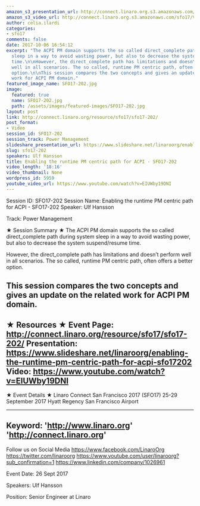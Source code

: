 ```yaml
---
amazon_s3_presentation_url: http://connect.linaro.org.s3.amazonaws.com/sfo17/Presentations/SFO17-202-%20Enable%20the%20runtime%20PM%20centric%20path%20for%20ACPI.pdf
amazon_s3_video_url: http://connect.linaro.org.s3.amazonaws.com/sfo17/Videos/SFO17-202%20Enabling%20the%20runtime%20PM%20centric%20path%20for%20ACPI.mp4
author: celia.ilardi
categories:
- sfo17
comments: false
date: 2017-10-06 16:54:12
excerpt: "The ACPI PM domain supports the so called direct_complete path during system
  sleep in a way to avoid wasting power, but also to decrease the system suspend/resume
  time.\n\nHowever, the direct_complete path has limitations and doesn\u2019t perform
  well in all scenarios. The so called, runtime PM centric path, often offers a better
  option.\n\nThis session compares the two concepts and gives an update on the related
  work for ACPI PM domain."
featured_image_name: SFO17-202.jpg
image:
  featured: true
  name: SFO17-202.jpg
  path: /assets/images/featured-images/SFO17-202.jpg
layout: post
link: http://connect.linaro.org/resource/sfo17/sfo17-202/
post_format:
- Video
session_id: SFO17-202
session_track: Power Management
slideshare_presentation_url: https://www.slideshare.net/linaroorg/enabling-the-runtime-pm-centric-path-for-acpi-sfo17202
slug: sfo17-202
speakers: Ulf Hansson
title: Enabling the runtime PM centric path for ACPI - SFO17-202
video_length: '18:16'
video_thumbnail: None
wordpress_id: 5959
youtube_video_url: https://www.youtube.com/watch?v=EIUWby19DNI
---
```


Session ID: SFO17-202
Session Name: Enabling the runtime PM centric path for ACPI - SFO17-202
Speaker: Ulf Hansson 

Track: Power Management


★ Session Summary ★
The ACPI PM domain supports the so called direct_complete path during system sleep in a way to avoid wasting power, but also to decrease the system suspend/resume time.

However, the direct_complete path has limitations and doesn’t perform well in all scenarios. The so called, runtime PM centric path, often offers a better option.

This session compares the two concepts and gives an update on the related work for ACPI PM domain.
---------------------------------------------------
★ Resources ★
Event Page: http://connect.linaro.org/resource/sfo17/sfo17-202/
Presentation: https://www.slideshare.net/linaroorg/enabling-the-runtime-pm-centric-path-for-acpi-sfo17202
Video: https://www.youtube.com/watch?v=EIUWby19DNI
 ---------------------------------------------------

★ Event Details ★
Linaro Connect San Francisco 2017 (SFO17)
25-29 September 2017
Hyatt Regency San Francisco Airport

---------------------------------------------------
Keyword: 
'http://www.linaro.org'
'http://connect.linaro.org'
---------------------------------------------------
Follow us on Social Media
https://www.facebook.com/LinaroOrg
https://twitter.com/linaroorg
https://www.youtube.com/user/linaroorg?sub_confirmation=1
https://www.linkedin.com/company/1026961

Event Date: 26 Sept 2017

Speakers: Ulf Hansson

Position: Senior Engineer at Linaro